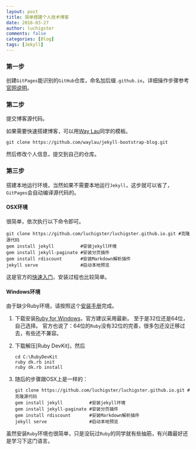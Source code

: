 ```yaml
---
layout: post
title: 简单搭建个人技术博客
date: 2016-03-27
author: luchigster
comments: false
categories: [Blog]
tags: [Jekyll]
---
```


### 第一步
创建`GitPages`能识别的`GitHub`仓库，命名加后缀`.github.io`，详细操作步骤参考[官网说明](https://pages.github.com/)。

### 第二步
提交博客源代码。

如果需要快速搭建博客，可以用[Way Lau](http://waylau.com)同学的模板。

```
git clone https://github.com/waylau/jekyll-bootstrap-blog.git
```

然后修改个人信息，提交到自己的仓库。

### 第三步
搭建本地运行环境，当然如果不需要本地运行`Jekyll`，这步就可以省了，`GitPages`会自动编译源代码的。

#### OSX环境
很简单，依次执行以下命令即可。

```
git clone https://github.com/luchigster/luchigster.github.io.git #克隆源代码
gem install jekyll          #安装jekyll环境 
gem install jekyll-paginate #安装分页插件
gem install rdiscount       #安装Markdown解析插件       
jekyll serve                #启动本地预览
```

这是官方的[快速入门](https://jekyllrb.com/docs/quickstart/)，安装过程也比较简单。

#### Windows环境
由于缺少Ruby环境，请按照这个[安装手册](http://jekyll-windows.juthilo.com/)完成。

1. 下载安装[Ruby for Windows](http://rubyinstaller.org/downloads/)，官方建议采用最新。
   至于是32位还是64位，自己选择。
   官方也说了：64位的`Ruby`没有32位的完善，很多包还没迁移过去，有些还不兼容。
2. 下载解压[Ruby DevKit]，然后

   ```
   cd C:\RubyDevKit
   ruby dk.rb init
   ruby dk.rb install
   ``` 
3. 随后的步骤跟OSX上是一样的：

   ```
   git clone https://github.com/luchigster/luchigster.github.io.git #克隆源代码
   gem install jekyll          #安装jekyll环境 
   gem install jekyll-paginate #安装分页插件
   gem install rdiscount       #安装Markdown解析插件       
   jekyll serve                #启动本地预览
   ```

虽然安装`Ruby`环境也很简单，只是没玩过`Ruby`的同学就有些抽筋，有兴趣最好还是学习下这门语言。